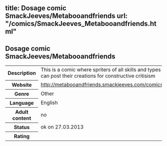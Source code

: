 title: Dosage comic SmackJeeves/Metabooandfriends
url: "/comics/SmackJeeves_Metabooandfriends.html"
---
Dosage comic SmackJeeves/Metabooandfriends
-----------------------------------------

<table class="comicinfo">
<tr>
<th>Description</th><td>This is a comic where spriters of all skills and types can post their creations for constructive critisism</td>
</tr>
<tr>
<th>Website</th><td><a href="http://metabooandfriends.smackjeeves.com/comics/">http://metabooandfriends.smackjeeves.com/comics/</a></td>
</tr>
<tr>
<th>Genre</th><td>Other</td>
</tr>
<tr>
<th>Language</th><td>English</td>
</tr>
<tr>
<th>Adult content</th><td>no</td>
</tr>
<tr>
<th>Status</th><td>ok on 27.03.2013</td>
</tr>
<tr>
<th>Rating</th><td><div class="g-plusone" data-size="standard" data-annotation="bubble"
 data-href="http://metabooandfriends.smackjeeves.com/comics/"></div></td>
</tr>
</table>
<script type="text/javascript">
  (function() {
    var po = document.createElement('script'); po.type = 'text/javascript'; po.async = true;
    po.src = 'https://apis.google.com/js/plusone.js';
    var s = document.getElementsByTagName('script')[0]; s.parentNode.insertBefore(po, s);
  })();
</script>
